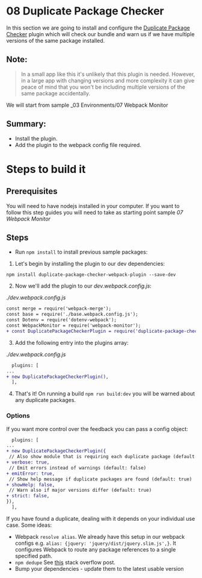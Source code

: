 # 08 Duplicate Package Checker

In this section we are going to install and configure the [Duplicate Package Checker](https://github.com/darrenscerri/duplicate-package-checker-webpack-plugin) plugin which will check our bundle and warn us if we have multiple versions of the same package installed.

## Note:

> In a small app like this it's unlikely that this plugin is needed. However, in a large app with changing versions and more complexity it can give peace of mind that you won't be including multiple versions of the same package accidentally.

We will start from sample \_03 Environments/07 Webpack Monitor

## Summary:

- Install the plugin.
- Add the plugin to the webpack config file required.

# Steps to build it

## Prerequisites

You will need to have nodejs installed in your computer. If you want to follow this step guides you will need to take as starting point sample _07 Webpack Monitor_

## Steps

- Run `npm install` to install previous sample packages:

1. Let's begin by installing the plugin to our dev dependencies:

```
npm install duplicate-package-checker-webpack-plugin --save-dev

```

2. Now we'll add the plugin to our _dev.webpack.config.js_:

_./dev.webpack.config.js_

```diff
const merge = require('webpack-merge');
const base = require('./base.webpack.config.js');
const Dotenv = require('dotenv-webpack');
const WebpackMonitor = require('webpack-monitor');
+ const DuplicatePackageCheckerPlugin = require('duplicate-package-checker-webpack-plugin');
```

3. Add the following entry into the plugins array:

_./dev.webpack.config.js_

```diff
  plugins: [
...
+ new DuplicatePackageCheckerPlugin(),
  ],
```

4. That's it! On running a build `npm run build:dev` you will be warned about any duplicate packages.

### Options

If you want more control over the feedback you can pass a config object:

```diff
  plugins: [
...
+ new DuplicatePackageCheckerPlugin({
 // Also show module that is requiring each duplicate package (default: false)
+ verbose: true,
 // Emit errors instead of warnings (default: false)
+ emitError: true,
 // Show help message if duplicate packages are found (default: true)
+ showHelp: false,
 // Warn also if major versions differ (default: true)
+ strict: false,
}),
  ],
```

If you have found a duplicate, dealing with it depends on your individual use case. Some ideas:

- Webpack `resolve alias`. We already have this setup in our webpack configs e.g. `alias: {jquery: 'jquery/dist/jquery.slim.js',}`. It configures Webpack to route any package references to a single specified path.
- `npm dedupe` See [this](https://stackoverflow.com/questions/52781142/what-is-deduped-in-npm-packages-list) stack overflow post.
- Bump your dependencies - update them to the latest usable version

